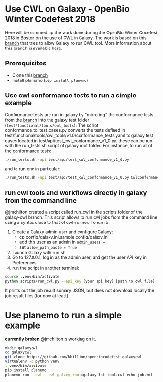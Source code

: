 # Use CWL on Galaxy - OpenBio Winter Codefest 2018

Here will be summed up the work done during the OpenBio Winter Codefest 2018 in Boston on the use of CWL in Galaxy.
The work is based on this [branch](https://github.com/common-workflow-language/galaxy) that tries to allow Galaxy ro run CWL tool. More information about this branch is available [here](https://github.com/common-workflow-language/galaxy/pull/47).

## Prerequisites

* Clone this [branch](https://github.com/common-workflow-language/galaxy)
* Install planemo (`pip install planemo`)

## Use cwl conformance tests to run a simple example
Conformance tests are run in galaxy by "mirroring" the conformance tests from the [branch](https://github.com/common-workflow-language/common-workflow-language) into the galaxy test folder (`test/functional/tools/cwl_tools`). The script conformance_to_test_cases.py converts the tests defined in test/functional/tools/cwl_tools/v1.0/conformance_tests.yaml to galaxy test cases located in test/api/test_cwl_conformance_v1_0.py. these can be run with the run_tests.sh script of galaxy root folder.
For instance, to run all of the conformance tests:

```bash
./run_tests.sh -api test/api/test_cwl_conformance_v1_0.py
```

and to run one in particular:

```bash
./run_tests.sh -api test/api/test_cwl_conformance_v1_0.py:CwlConformanceTestCase.test_conformance_v1_0_6
```

## run cwl tools and workflows directly in galaxy from the command line
@jmchilton created a script called run_cwl in the scripts folder of the galaxy-cwl branch. This script allows to run cwl jobs from the command line using a syntax close to that of cwl-runner. To run it:

1. Create a Galaxy admin user and configure Galaxy:
   - cp config/galaxy.ini.sample config/galaxy.ini
   - add this user as an admin in `admin_users =`
   - set `allow_path_paste = True`
1. Launch Galaxy with run.sh
2. Go to 127.0.0.1, log in as the admin user, and get the user API key in Preferences
3. run the script in another terminal:

```bash
source .venv/bin/activate
python scripts/run_cwl.py --api_key [your api key] [path to cwl file] [path to job definition file]
``` 
It prints out the job result sumary JSON, but does not download locally the job result files (for now at least).

# Use planemo to run a simple example
**currently broken** @jmchilton is working on it.

```bash
mkdir galaxycwl
cd galaxycwl
git clone https://github.com/khillion/openbiocodefest-galaxycwl
virtualenv -p python venv
. venv/bin/activate
pip install planemo
planemo run --cwl --cwl_galaxy_root=galaxy 1st-tool.cwl echo-job.yml
```
